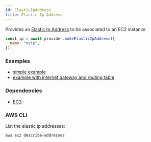 ```yaml
---
id: ElasticIpAddress
title: Elastic Ip Address
---
```


Provides an [Elastic Ip Address](https://docs.aws.amazon.com/AWSEC2/latest/UserGuide/elastic-ip-addresses-eip.html) to be associated to an EC2 instance

```js
const ip = await provider.makeElasticIpAddress({
  name: "myip",
});
```

### Examples

- [simple example](https://github.com/grucloud/grucloud/blob/master/examples/aws/ec2/iac.js)
- [example with internet gateway and routing table](https://github.com/grucloud/grucloud/blob/master/examples/aws/ec2-vpc/iac.js)

### Dependencies

- [EC2](./EC2)

### AWS CLI

List the elastic ip addresses:

```
aws ec2 describe-addresses
```
